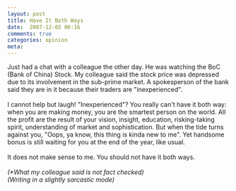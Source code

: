 ```yaml
---
layout: post
title: Have It Both Ways
date:  2007-12-05 06:16
comments: true
categories: opinion
meta: 
---
```

Just had a chat with a colleague the other day. He was watching the BoC (Bank of China) Stock. My colleague said the stock price was depressed due to its involvement  in the sub-prime market. A spokesperson of the bank said they are in it because their traders are "inexperienced".<br /><br />I cannot help but laugh! "Inexperienced"? You really can't have it both way: when you are making money, you are the smartest person on the world. All the profit are the result of your vision, insight, education, risking-taking spirit, understanding of market and sophistication. But when the tide turns against you, "Oops, ya know, this thing is kinda new to me". Yet handsome bonus is still waiting for you at the end of the year, like usual.<br /><br />It does not make sense to me. You should not have it both ways.<br /><br /><span style="font-style: italic;">(*What my colleague said is not fact checked)<br />(Writing in a slightly sarcastic mode)<br /></span>